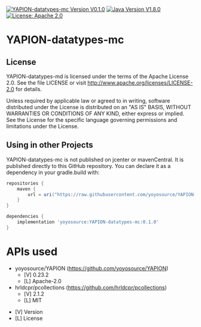[![YAPION-datatypes-mc Version V0.1.0](https://img.shields.io/badge/YAPION--datatypes--mc%20Version-0.1.0-red)](https://github.com/yoyosource/YAPION/tree/master/)
[![Java Version V1.8.0](https://img.shields.io/badge/Java%20Version-1.8.0-blue.svg)](https://github.com/yoyosource/YAPION/tree/master/)
[![License: Apache 2.0](https://img.shields.io/badge/license-Apache%202-blue)](http://www.apache.org/licenses/LICENSE-2.0)

# YAPION-datatypes-mc   

## License
YAPION-datatypes-md is licensed under the terms of the Apache License 2.0. See the file LICENSE or visit http://www.apache.org/licenses/LICENSE-2.0 for details.

Unless required by applicable law or agreed to in writing, software distributed under the License is distributed on an "AS IS" BASIS, WITHOUT WARRANTIES OR CONDITIONS OF ANY KIND, either express or implied. See the License for the specific language governing permissions and limitations under the License.

## Using in other Projects
YAPION-datatypes-mc is not published on jcenter or mavenCentral. It is published directly to this GitHub repository. You can declare it as a dependency in your gradle.build with:
```groovy
repositories {
    maven {
        url = uri("https://raw.githubusercontent.com/yoyosource/YAPION-datatypes-mc/master/releases")
    }
}

dependencies {
    implementation 'yoyosource:YAPION-datatypes-mc:0.1.0'
}
```

# APIs used
- yoyosource/YAPION (https://github.com/yoyosource/YAPION)
  - [V] 0.23.2
  - [L] Apache-2.0
- hrldcpr/pcollections (https://github.com/hrldcpr/pcollections)
  - [V] 2.1.2
  - [L] MIT

* [V] Version
* [L] License